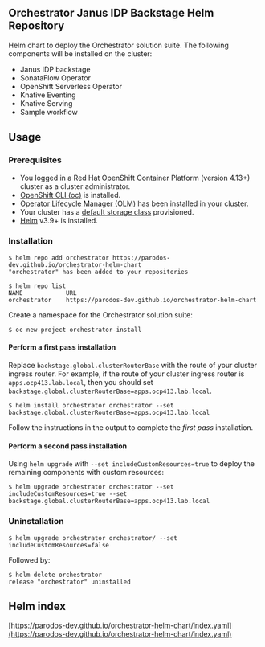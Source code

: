 ## Orchestrator Janus IDP Backstage Helm Repository
Helm chart to deploy the Orchestrator solution suite. The following components will be installed on the cluster:
* Janus IDP backstage
* SonataFlow Operator
* OpenShift Serverless Operator
* Knative Eventing
* Knative Serving
* Sample workflow

## Usage

### Prerequisites
- You logged in a Red Hat OpenShift Container Platform (version 4.13+) cluster as a cluster administrator.
- [OpenShift CLI (oc)](https://docs.openshift.com/container-platform/4.13/cli_reference/openshift_cli/getting-started-cli.html) is installed.
- [Operator Lifecycle Manager (OLM)](https://olm.operatorframework.io/docs/getting-started/) has been installed in your cluster.
- Your cluster has a [default storage class](https://docs.openshift.com/container-platform/4.13/storage/container_storage_interface/persistent-storage-csi-sc-manage.html) provisioned.
- [Helm](https://helm.sh/docs/intro/install/) v3.9+ is installed.

### Installation
```
$ helm repo add orchestrator https://parodos-dev.github.io/orchestrator-helm-chart
"orchestrator" has been added to your repositories

$ helm repo list
NAME        	URL                                                  
orchestrator	https://parodos-dev.github.io/orchestrator-helm-chart
```

Create a namespace for the Orchestrator solution suite:
```console
$ oc new-project orchestrator-install
```

#### Perform a first pass installation

Replace `backstage.global.clusterRouterBase` with the route of your cluster ingress router.
For example, if the route of your cluster ingress router is `apps.ocp413.lab.local`, then you should 
set `backstage.global.clusterRouterBase=apps.ocp413.lab.local`.

```console
$ helm install orchestrator orchestrator --set backstage.global.clusterRouterBase=apps.ocp413.lab.local
```
Follow the instructions in the output to complete the *first pass* installation.

#### Perform a second pass installation
Using `helm upgrade` with `--set includeCustomResources=true` to deploy the remaining components with custom resources:
```console
$ helm upgrade orchestrator orchestrator --set includeCustomResources=true --set backstage.global.clusterRouterBase=apps.ocp413.lab.local
```

### Uninstallation
```console
$ helm upgrade orchestrator orchestrator/ --set includeCustomResources=false
```
Followed by:
```console
$ helm delete orchestrator
release "orchestrator" uninstalled
```


## Helm index
[https://parodos-dev.github.io/orchestrator-helm-chart/index.yaml](https://parodos-dev.github.io/orchestrator-helm-chart/index.yaml)
